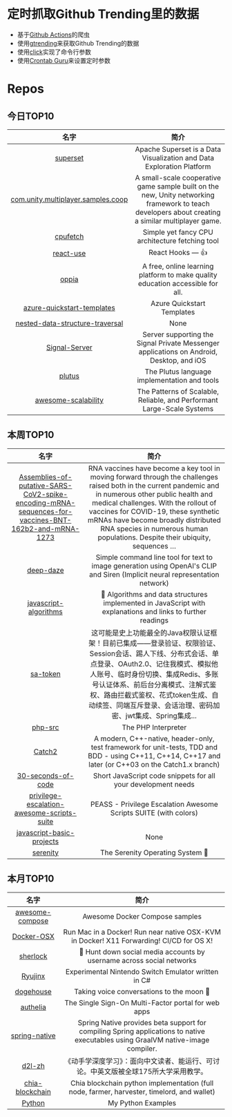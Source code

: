 # 定时抓取Github Trending里的数据
* 基于[Github Actions](https://docs.github.com/en/actions)的爬虫
* 使用[gtrending](https://github.com/hedythedev/gtrending)来获取Github Trending的数据
* 使用[click](https://github.com/pallets/click)实现了命令行参数
* 使用[Crontab Guru](https://crontab.guru/)来设置定时参数

# Repos
## 今日TOP10 
<!-- START OF DAILY_TOP10_REPOS -->
| 名字 | 简介 |
| :----: | :----: |
| [superset](https://github.com/apache/superset) | Apache Superset is a Data Visualization and Data Exploration Platform |
| [com.unity.multiplayer.samples.coop](https://github.com/Unity-Technologies/com.unity.multiplayer.samples.coop) | A small-scale cooperative game sample built on the new, Unity networking framework to teach developers about creating a similar multiplayer game. |
| [cpufetch](https://github.com/Dr-Noob/cpufetch) | Simple yet fancy CPU architecture fetching tool |
| [react-use](https://github.com/streamich/react-use) | React Hooks — 👍 |
| [oppia](https://github.com/oppia/oppia) | A free, online learning platform to make quality education accessible for all. |
| [azure-quickstart-templates](https://github.com/Azure/azure-quickstart-templates) | Azure Quickstart Templates |
| [nested-data-structure-traversal](https://github.com/josevalim/nested-data-structure-traversal) | None |
| [Signal-Server](https://github.com/signalapp/Signal-Server) | Server supporting the Signal Private Messenger applications on Android, Desktop, and iOS |
| [plutus](https://github.com/input-output-hk/plutus) | The Plutus language implementation and tools |
| [awesome-scalability](https://github.com/binhnguyennus/awesome-scalability) | The Patterns of Scalable, Reliable, and Performant Large-Scale Systems |
<!-- END OF DAILY_TOP10_REPOS -->

## 本周TOP10
<!-- START OF WEEKLY_TOP10_REPOS -->
| 名字 | 简介 |
| :----: | :----: |
| [Assemblies-of-putative-SARS-CoV2-spike-encoding-mRNA-sequences-for-vaccines-BNT-162b2-and-mRNA-1273](https://github.com/NAalytics/Assemblies-of-putative-SARS-CoV2-spike-encoding-mRNA-sequences-for-vaccines-BNT-162b2-and-mRNA-1273) | RNA vaccines have become a key tool in moving forward through the challenges raised both in the current pandemic and in numerous other public health and medical challenges. With the rollout of vaccines for COVID-19, these synthetic mRNAs have become broadly distributed RNA species in numerous human populations. Despite their ubiquity, sequences … |
| [deep-daze](https://github.com/lucidrains/deep-daze) | Simple command line tool for text to image generation using OpenAI's CLIP and Siren (Implicit neural representation network) |
| [javascript-algorithms](https://github.com/trekhleb/javascript-algorithms) | 📝 Algorithms and data structures implemented in JavaScript with explanations and links to further readings |
| [sa-token](https://github.com/dromara/sa-token) | 这可能是史上功能最全的Java权限认证框架！目前已集成——登录验证、权限验证、Session会话、踢人下线、分布式会话、单点登录、OAuth2.0、记住我模式、模拟他人账号、临时身份切换、集成Redis、多账号认证体系、前后台分离模式、注解式鉴权、路由拦截式鉴权、花式token生成、自动续签、同端互斥登录、会话治理、密码加密、jwt集成、Spring集成... |
| [php-src](https://github.com/php/php-src) | The PHP Interpreter |
| [Catch2](https://github.com/catchorg/Catch2) | A modern, C++-native, header-only, test framework for unit-tests, TDD and BDD - using C++11, C++14, C++17 and later (or C++03 on the Catch1.x branch) |
| [30-seconds-of-code](https://github.com/30-seconds/30-seconds-of-code) | Short JavaScript code snippets for all your development needs |
| [privilege-escalation-awesome-scripts-suite](https://github.com/carlospolop/privilege-escalation-awesome-scripts-suite) | PEASS - Privilege Escalation Awesome Scripts SUITE (with colors) |
| [javascript-basic-projects](https://github.com/john-smilga/javascript-basic-projects) | None |
| [serenity](https://github.com/SerenityOS/serenity) | The Serenity Operating System 🐞 |
<!-- END OF WEEKLY_TOP10_REPOS -->

## 本月TOP10
<!-- START OF MONTHLY_TOP10_REPOS -->
| 名字 | 简介 |
| :----: | :----: |
| [awesome-compose](https://github.com/docker/awesome-compose) | Awesome Docker Compose samples |
| [Docker-OSX](https://github.com/sickcodes/Docker-OSX) | Run Mac in a Docker! Run near native OSX-KVM in Docker! X11 Forwarding! CI/CD for OS X! |
| [sherlock](https://github.com/sherlock-project/sherlock) | 🔎 Hunt down social media accounts by username across social networks |
| [Ryujinx](https://github.com/Ryujinx/Ryujinx) | Experimental Nintendo Switch Emulator written in C# |
| [dogehouse](https://github.com/benawad/dogehouse) | Taking voice conversations to the moon 🚀 |
| [authelia](https://github.com/authelia/authelia) | The Single Sign-On Multi-Factor portal for web apps |
| [spring-native](https://github.com/spring-projects-experimental/spring-native) | Spring Native provides beta support for compiling Spring applications to native executables using GraalVM native-image compiler. |
| [d2l-zh](https://github.com/d2l-ai/d2l-zh) | 《动手学深度学习》：面向中文读者、能运行、可讨论。中英文版被全球175所大学采用教学。 |
| [chia-blockchain](https://github.com/Chia-Network/chia-blockchain) | Chia blockchain python implementation (full node, farmer, harvester, timelord, and wallet) |
| [Python](https://github.com/geekcomputers/Python) | My Python Examples |
<!-- END OF MONTHLY_TOP10_REPOS -->
